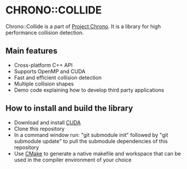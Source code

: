 CHRONO::COLLIDE
==============

Chrono::Collide is a part of [Project Chrono](http://www.projectchrono.org). It is a library for high performance collision detection.

Main features
-------------

* Cross-platform C++ API
* Supports OpenMP and CUDA
* Fast and efficient collision detection 
* Multiple collision shapes
* Demo code explaining how to develop third party applications

How to install and build the library
------------------------------------

* Download and install [CUDA](https://developer.nvidia.com/cuda-downloads) 
* Clone this repository
* In a command window run: "git submodule init" followed by "git submodule update" to pull the submodule dependencies of this repository
* Use [CMake](http://www.cmake.org) to generate a native makefile and workspace that can be used in the compiler environment of your choice
